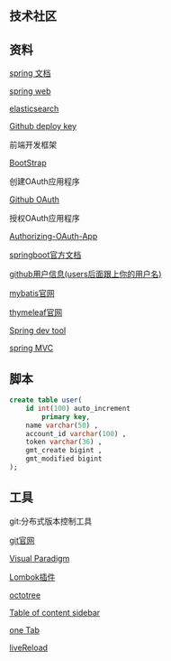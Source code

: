 ##  技术社区


##  资料
[spring 文档](https://spring.io/guides)

[spring web](https://spring.io/guides/gs/serving-web-content/)

[elasticsearch](https://elasticsearch.cn/explore)

[Github deploy key](https://developer.github.com/v3/guides/managing-deploy-keys/#deploy-keys)

前端开发框架

[BootStrap](https://v3.bootcss.com/getting-started/)

创建OAuth应用程序

[Github OAuth](https://developer.github.com/apps/building-oauth-apps/creating-an-oauth-app/)

授权OAuth应用程序

[Authorizing-OAuth-App](https://developer.github.com/apps/building-oauth-apps/authorizing-oauth-apps/#web-application-flow)

[springboot官方文档](https://docs.spring.io/spring-boot/docs/2.0.0.RC1/reference/htmlsingle/#boot-features-embedded-database-support)

[github用户信息(users后面跟上你的用户名)](https://api.github.com/users/)

[mybatis官网](https://mybatis.org/mybatis-3/)

[thymeleaf官网](https://www.thymeleaf.org/doc/tutorials/3.0/usingthymeleaf.html#setting-attribute-values)

[Spring dev tool](https://docs.spring.io/spring-boot/docs/2.0.0.RC1/reference/htmlsingle/#using-boot-devtools)

[spring MVC](https://docs.spring.io/spring/docs/5.0.3.RELEASE/spring-framework-reference/web.html#mvc-handlermapping-interceptor)

##  脚本
```sql
create table user(
	id int(100) auto_increment
		primary key,
	name varchar(50) ,
	account_id varchar(100) ,
	token varchar(36) ,
	gmt_create bigint ,
	gmt_modified bigint 
);
```

##  工具

git:分布式版本控制工具

[git官网](https://git-scm.com/)

[Visual Paradigm](https://www.visual-paradigm.com/cn/)

[Lombok插件](https://projectlombok.org/)

[octotree](https://www.octotree.io)

[Table of content sidebar](https://chrome.google.com/webstore/detail/table-of-contents-sidebar/ohohkfheangmbedkgechjkmbepeikkej)

[one Tab](https://chrome.google.com/webstore/detail/onetab/chphlpgkkbolifaimnlloiipkdnihall)

[liveReload](https://chrome.google.com/webstore/detail/livereload/jnihajbhpnppcggbcgedagnkighmdlei/related)
